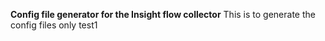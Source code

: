 **Config file generator for the Insight flow collector**
This is to generate the config files only
test1